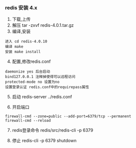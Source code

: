 ### redis 安装 4.x
1. 下载,上传
2. 解压 tar -zxvf redis-4.0.1.tar.gz
3. 编译,安装
```
进入 cd redis-4.0.10
编译 make
安装 make install
```
4. 配置,修改redis.conf
```
daemonize yes 后台启动
bind127.0.0.1 注释掉使得可以远程访问
protected-mode no 设置为no
设置登录认证 redis.conf中的requirepass属性
```
5. 启动 redis-server ../redis.conf

6. 开启端口  
```
firewall-cmd --zone=public --add-port=6379/tcp --permanent
firewall-cmd --reload
```
7. redis登录命令 redis/src/redis-cli -p 6379

8. 停止 redis-cli -p 6379 shutdown


